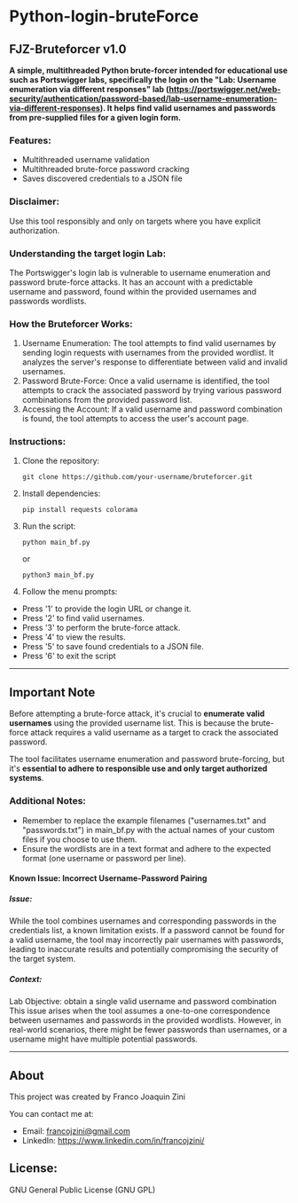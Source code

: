 # Python-login-bruteForce

## FJZ-Bruteforcer v1.0

**A simple, multithreaded Python brute-forcer intended for educational use such as Portswigger labs, specifically the login on the "Lab: Username enumeration via different responses" lab (https://portswigger.net/web-security/authentication/password-based/lab-username-enumeration-via-different-responses). It helps find valid usernames and passwords from pre-supplied files for a given login form.**

### Features:

- Multithreaded username validation
- Multithreaded brute-force password cracking
- Saves discovered credentials to a JSON file

### Disclaimer:

Use this tool responsibly and only on targets where you have explicit authorization.

### Understanding the target login Lab:

The Portswigger's login lab is vulnerable to username enumeration and password brute-force attacks. It has an account with a predictable username and password, found within the provided usernames and passwords wordlists.

### How the Bruteforcer Works:

1. Username Enumeration: The tool attempts to find valid usernames by sending login requests with usernames from the provided wordlist. It analyzes the server's response to differentiate between valid and invalid usernames.
2. Password Brute-Force: Once a valid username is identified, the tool attempts to crack the associated password by trying various password combinations from the provided password list.
3. Accessing the Account: If a valid username and password combination is found, the tool attempts to access the user's account page.


### Instructions:

1. Clone the repository:

    ```git clone https://github.com/your-username/bruteforcer.git```

2. Install dependencies:

    ```pip install requests colorama```

3. Run the script:

    `python main_bf.py`
   
   or
   
    `python3 main_bf.py`

5. Follow the menu prompts:

  - Press '1' to provide the login URL or change it.
  - Press '2' to find valid usernames.
  - Press '3' to perform the brute-force attack.
  - Press '4' to view the results.
  - Press '5' to save found credentials to a JSON file.
  - Press '6' to exit the script

---

## Important Note

Before attempting a brute-force attack, it's crucial to **enumerate valid usernames** using the provided username list. This is because the brute-force attack requires a valid username as a target to crack the associated password.

The tool facilitates username enumeration and password brute-forcing, but it's **essential to adhere to responsible use and only target authorized systems**.

### Additional Notes:

- Remember to replace the example filenames ("usernames.txt" and "passwords.txt") in main_bf.py with the actual names of your custom files if you choose to use them.
- Ensure the wordlists are in a text format and adhere to the expected format (one username or password per line).

#### Known Issue: Incorrect Username-Password Pairing

##### Issue:

While the tool combines usernames and corresponding passwords in the credentials list, a known limitation exists. If a password cannot be found for a valid username, the tool may incorrectly pair usernames with passwords, leading to inaccurate results and potentially compromising the security of the target system.

##### Context:

Lab Objective: obtain a single valid username and password combination
This issue arises when the tool assumes a one-to-one correspondence between usernames and passwords in the provided wordlists. However, in real-world scenarios, there might be fewer passwords than usernames, or a username might have multiple potential passwords.

---

## About

This project was created by Franco Joaquin Zini

You can contact me at:

- Email: francojzini@gmail.com
- LinkedIn: https://www.linkedin.com/in/francojzini/

## License:
GNU General Public License (GNU GPL)

